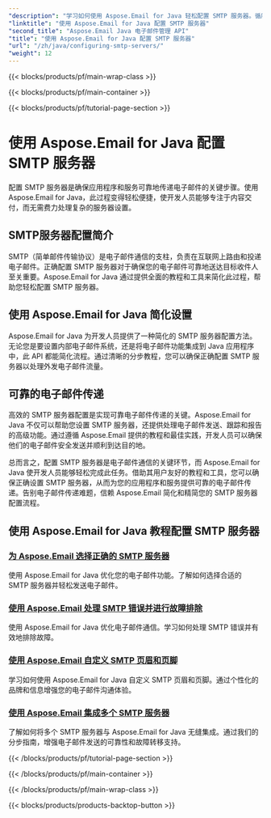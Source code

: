 ```yaml
---
"description": "学习如何使用 Aspose.Email for Java 轻松配置 SMTP 服务器。循序渐进的教程，助您实现无缝邮件交付。"
"linktitle": "使用 Aspose.Email for Java 配置 SMTP 服务器"
"second_title": "Aspose.Email Java 电子邮件管理 API"
"title": "使用 Aspose.Email for Java 配置 SMTP 服务器"
"url": "/zh/java/configuring-smtp-servers/"
"weight": 12
---
```


{{< blocks/products/pf/main-wrap-class >}}

{{< blocks/products/pf/main-container >}}

{{< blocks/products/pf/tutorial-page-section >}}

# 使用 Aspose.Email for Java 配置 SMTP 服务器



配置 SMTP 服务器是确保应用程序和服务可靠地传递电子邮件的关键步骤。使用 Aspose.Email for Java，此过程变得轻松便捷，使开发人员能够专注于内容交付，而无需费力处理复杂的服务器设置。

## SMTP服务器配置简介

SMTP（简单邮件传输协议）是电子邮件通信的支柱，负责在互联网上路由和投递电子邮件。正确配置 SMTP 服务器对于确保您的电子邮件可靠地送达目标收件人至关重要。Aspose.Email for Java 通过提供全面的教程和工具来简化此过程，帮助您轻松配置 SMTP 服务器。

## 使用 Aspose.Email for Java 简化设置

Aspose.Email for Java 为开发人员提供了一种简化的 SMTP 服务器配置方法。无论您是要设置内部电子邮件系统，还是将电子邮件功能集成到 Java 应用程序中，此 API 都能简化流程。通过清晰的分步教程，您可以确保正确配置 SMTP 服务器以处理外发电子邮件流量。

## 可靠的电子邮件传递

高效的 SMTP 服务器配置是实现可靠电子邮件传递的关键。Aspose.Email for Java 不仅可以帮助您设置 SMTP 服务器，还提供处理电子邮件发送、跟踪和报告的高级功能。通过遵循 Aspose.Email 提供的教程和最佳实践，开发人员可以确保他们的电子邮件安全发送并顺利到达目的地。

总而言之，配置 SMTP 服务器是电子邮件通信的关键环节，而 Aspose.Email for Java 使开发人员能够轻松完成此任务。借助其用户友好的教程和工具，您可以确保正确设置 SMTP 服务器，从而为您的应用程序和服务提供可靠的电子邮件传递。告别电子邮件传递难题，信赖 Aspose.Email 简化和精简您的 SMTP 服务器配置流程。

## 使用 Aspose.Email for Java 教程配置 SMTP 服务器
### [为 Aspose.Email 选择正确的 SMTP 服务器](./choosing-the-right-smtp-server/)
使用 Aspose.Email for Java 优化您的电子邮件功能。了解如何选择合适的 SMTP 服务器并轻松发送电子邮件。
### [使用 Aspose.Email 处理 SMTP 错误并进行故障排除](./handling-smtp-errors-and-troubleshooting/)
使用 Aspose.Email for Java 优化电子邮件通信。学习如何处理 SMTP 错误并有效地排除故障。
### [使用 Aspose.Email 自定义 SMTP 页眉和页脚](./customizing-smtp-headers-and-footers/)
学习如何使用 Aspose.Email for Java 自定义 SMTP 页眉和页脚。通过个性化的品牌和信息增强您的电子邮件沟通体验。
### [使用 Aspose.Email 集成多个 SMTP 服务器](./integrating-multiple-smtp-servers/)
了解如何将多个 SMTP 服务器与 Aspose.Email for Java 无缝集成。通过我们的分步指南，增强电子邮件发送的可靠性和故障转移支持。

{{< /blocks/products/pf/tutorial-page-section >}}

{{< /blocks/products/pf/main-container >}}

{{< /blocks/products/pf/main-wrap-class >}}

{{< blocks/products/products-backtop-button >}}